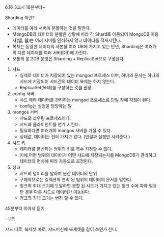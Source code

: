 6.16 3교시 16분부터~

Sharding 이란?

- 데이터를 여러 서버에 분할하는 것을 말한다.
- MongoDB의 데이터의 분할은 상황에 따라 각 Shard로 이동되어 MongoDB 이용자(앱, 웹)는 여러 서버를 인식하지 않고 데이터를 적재시킨다.
- 복제는 동일한 데이터의 사본을 여러 DB에 가지고 있는 반면, Sharding은 여러개의 다른 데이터를 여러 서버(DB)에 가진다.
- 보통의 몽고DB 운영은 Sharding + ReplicaSet으로 구성된다.  



1. 샤드
   - 실제로 데이터가 저장되어 있는 mongod 프로세스 이며, 하나의 문서는 하나의 샤드에 저장되어 샤드간의 데이터 복제는 하지 않는다.
   - ReplicaSet(복제)를 구성하는 것을 권장
2. config 서버
   - 샤드 메타 데이터를 관리하는 mongod 프로세스로 단일 장애 지점이 된다.
   - config는 설정을 담당하는 말
3. mongos 서버
   - 샤드의 라우팅 프로세스이다.
   - 샤드와 클라이언트를 연계 시킨다.
   - 필요하다면 여러개의 mongos 서버를 가질 수 있다.
   - 상태값, 데이터는 전혀 가지고 있다. (연결과 실행만 시켜준다.)
4. 샤드 키
   - 데이터를 분산하는 범위의 키로 복수 지정할 수 없다.
   - 키에 어떤 범위의 데이터가 어떤 샤드에 저장되는지를 MongoDB가 관리하고 데이터의 편차에 따라 자동으로 조정된다.
5. 청크
   - 샤드의 덩어리를 말하며 분산 데이터의 단위
   - 구체적으로는 컬렉션의 연속 된 범위의 데이터의 문서를 말한다.
   - 청크의 최대 크기에 도달하면 분할 된 샤드가 가지고 있는 청크 수에 따라 필요한 경우 다른 샤드로 데이터가 이동된다.
   - 청크의 최대 크기는 변경 할 수 있다.



45분부터 이어서 듣기



-구축

샤드 따로, 복제셋 따로, 샤드머신에 복제셋을 같이 쓰던가 한다.









